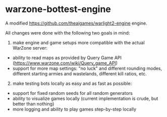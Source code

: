 # warzone-bottest-engine

A modified https://github.com/theaigames/warlight2-engine engine.

All changes were done with the following two goals in mind:

1) make engine and game setups more compatible with the actual WarZone server:
  - ability to read maps as provided by Query Game API (https://www.warzone.com/wiki/Query_game_API)
  - support for more map settings: "no luck" and different rounding modes, different starting armies and wastelands, different kill ratios, etc.

2) make testing bots locally as easy and as fast as possible:
  - support for fixed random seeds for all random generators
  - ability to visualize games locally (current implementation is crude, but better than nothing)
  - more logging and ability to play games step-by-step locally
